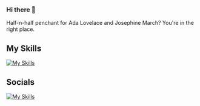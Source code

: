 ### Hi there 👋

Half-n-half penchant for Ada Lovelace and Josephine March? You're in the right place.

## My Skills
[![My Skills](https://skillicons.dev/icons?i=js,html,css,bootstrap,c,cpp,codepen,express,figma,gcp,git,heroku,java,md,mongodb,nodejs,tensorflow,vscode)](https://skillicons.dev)

## Socials
[![My Skills](https://skillicons.dev/icons?i=discord,github,instagram,linkedin)](https://skillicons.dev)

<!--
**Swatilekha-Roy/Swatilekha-Roy** is a ✨ _special_ ✨ repository because its `README.md` (this file) appears on your GitHub profile.

Here are some ideas to get you started:

- 🔭 I’m currently working on ...
- 🌱 I’m currently learning ...
- 👯 I’m looking to collaborate on ...
- 🤔 I’m looking for help with ...
- 💬 Ask me about ...
- 📫 How to reach me: ...
- 😄 Pronouns: ...
- ⚡ Fun fact: ...
-->
